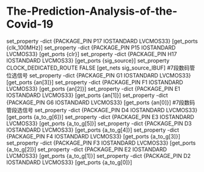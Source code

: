 # The-Prediction-Analysis-of-the-Covid-19
set_property -dict {PACKAGE_PIN P17 IOSTANDARD LVCMOS33} [get_ports {clk_100MHz}]
set_property -dict {PACKAGE_PIN P15 IOSTANDARD LVCMOS33} [get_ports {clr}]
set_property -dict {PACKAGE_PIN H17 IOSTANDARD LVCMOS33} [get_ports {sig_source}]
set_property CLOCK_DEDICATED_ROUTE FALSE [get_nets sig_source_IBUF]
#7段数码管位选信号
set_property -dict {PACKAGE_PIN G1 IOSTANDARD LVCMOS33} [get_ports {an[3]}]
set_property -dict {PACKAGE_PIN F1 IOSTANDARD LVCMOS33} [get_ports {an[2]}]
set_property -dict {PACKAGE_PIN E1 IOSTANDARD LVCMOS33} [get_ports {an[1]}]
set_property -dict {PACKAGE_PIN G6 IOSTANDARD LVCMOS33} [get_ports {an[0]}]
#7段数码管段选信号
set_property -dict {PACKAGE_PIN D4 IOSTANDARD LVCMOS33} [get_ports {a_to_g[6]}]
set_property -dict {PACKAGE_PIN E3 IOSTANDARD LVCMOS33} [get_ports {a_to_g[5]}]
set_property -dict {PACKAGE_PIN D3 IOSTANDARD LVCMOS33} [get_ports {a_to_g[4]}]
set_property -dict {PACKAGE_PIN F4 IOSTANDARD LVCMOS33} [get_ports {a_to_g[3]}]
set_property -dict {PACKAGE_PIN F3 IOSTANDARD LVCMOS33} [get_ports {a_to_g[2]}]
set_property -dict {PACKAGE_PIN E2 IOSTANDARD LVCMOS33} [get_ports {a_to_g[1]}]
set_property -dict {PACKAGE_PIN D2 IOSTANDARD LVCMOS33} [get_ports {a_to_g[0]}]
